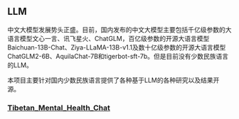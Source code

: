 ## LLM

中文大模型发展势头正盛。目前，国内发布的中文大模型主要包括千亿级参数的大语言模型文心一言、讯飞星火、ChatGLM，百亿级参数的开源大语言模型Baichuan-13B-Chat、Ziya-LLaMA-13B-v1.1及数十亿级参数的开源大语言模型ChatGLM2-6B、AquilaChat-7B和tigerbot-sft-7b。但是目前没有少数民族语言的LLM。

本项目主要针对国内少数民族语言提供了各种基于LLM的各种研究以及结果开源。
### [Tibetan_Mental_Health_Chat](Tibetan_Mental_Health_Chat)
